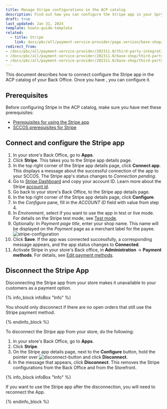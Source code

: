 ```yaml
---
title: Manage Stripe configurations in the ACP catalog
description: Find out how you can configure the Stripe app in your Spryker shop
draft: true
last_updated: Jan 31, 2024
template: howto-guide-template
related:
  - title: Stripe
    link: docs/pbc/all/payment-service-provider/page.version/base-shop/third-party-integrations/stripe/stripe.html
redirect_from:
- /docs/pbc/all/payment-service-provider/202311.0/third-party-integrations/stripe/install-stripe.html
- /docs/pbc/all/payment-service-provider/202311.0/base-shop/third-party-integrations/stripe/configure-stripe.html
- /docs/pbc/all/payment-service-provider/202311.0/base-shop/third-party-integrations/stripe/disconnect-stripe.html
---
```


This document describes how to connect configure the Stripe app in the ACP catalog of your Back Office.
Once you have , you can configure it.

## Prerequisites

Before configuring Stripe in the ACP catalog, make sure you have met these prerequisites:
- [Prerequisites for using the Stripe app](/docs/pbc/all/payment-service-provider/{{page.version}}/base-shop/third-party-integrations/stripe/stripe.html#prerequisites-for-using-the-stripe-app)
- [SCCOS prerequisites for Stripe](/docs/pbc/all/payment-service-provider/{{page.version}}/base-shop/third-party-integrations/stripe/install-stripe.html)

## Connect and configure the Stripe app

1. In your store's Back Office, go to **Apps**.
2. Click **Stripe**.
   This takes you to the Stripe app details page.
3. In the top right corner of the Stripe app details page, click **Connect app**.
   This displays a message about the successful connection of the app to your SCCOS. The Stripe app's status changes to *Connection pending*.
4. Go to [Stripe Dashboard](https://dashboard.stripe.com) and copy your account ID. Learn more about the Stripe [account id](https://stripe.com/docs/payments/account).
5. Go back to your store's Back Office, to the Stripe app details page.
6. In the top right corner of the Stripe app details page, click **Configure**.
7. In the *Configure* pane, fill in the *ACCOUNT ID* field with value from step 4.
8. In *Environment*, select if you want to use the app in test or live mode. For details on the Stripe test mode, see [Test mode](https://stripe.com/docs/test-mode).
9. Optionally: In *Payment page title*, enter your shop name. This name will be displayed on the *Payment* page as a merchant label for the payee.
![stripe-configuration](https://spryker.s3.eu-central-1.amazonaws.com/docs/pbc/all/payment-service-providers/stripe/configure-stripe/stripe-configuration.png)
10. Click **Save**.
If the app was connected successfully, a corresponding message appears, and the app status changes to **Connected**. 
11. Activate Stripe in your store's Back office, in **Administration** -> **Payment methods**. For details, see [Edit payment methods](/docs/pbc/all/payment-service-provider/{{page.version}}/base-shop/manage-in-the-back-office/edit-payment-methods.html).

## Disconnect the Stripe App

Disconnecting the Stripe app from your store makes it unavailable to your customers as a payment option. 

{% info_block infoBox "Info" %}

You should only disconnect if there are no open orders that still use the Stripe payment method.

{% endinfo_block %}

To disconnect the Stripe app from your store, do the following:
1. In your store's Back Office, go to **Apps**.
2. Click **Stripe**.
3. On the Stripe app details page, next to the **Configure** button, hold the pointer over <span class="inline-img">![disconnect-button](https://spryker.s3.eu-central-1.amazonaws.com/docs/aop/user/apps/bazzarvoice/disconnect-button.png)</span> and click **Disconnect**.
4. In the message that appears, click **Disconnect**. This removes the Stripe configurations from the Back Office and from the Storefront.

{% info_block infoBox "Info" %}

If you want to use the Stripe app after the disconnection, you will need to reconnect the App.

{% endinfo_block %}


